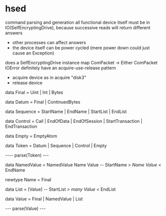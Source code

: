 # hsed
command parsing and generation all functional
device itself must be in IO(SelfEncryptingDrive), because successive reads will return different answers
- other processes can affect answers
- the device itself can be power cycled (mere power down could just cause an Exception)

does a SelfEncryptingDrive instance map ComPacket -> Either ComPacket IOError
definitely have an acquire-use-release pattern
- acquire device as in acquire "disk3"
- release device


data Final = Uint | Int | Bytes

data Datum = Final | ContinuedBytes

data Sequence = StartName | EndName | StartList | EndList

data Control = Call | EndOfData | EndOfSession | StartTransaction | EndTransaction

data Empty = EmptyAtom

data Token = Datum | Sequence | Control | Empty

---- parse(Token) ---

data NamedValue = NamedValue Name Value -- StartName *> Name Value <* EndName

newtype Name = Final

data List = [Value] -- StartList *> many Value <* EndList

data Value = Final | NamedValue | List

--- parse(Value) ---
